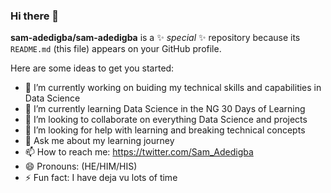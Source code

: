 ### Hi there 👋


**sam-adedigba/sam-adedigba** is a ✨ _special_ ✨ repository because its `README.md` (this file) appears on your GitHub profile.

Here are some ideas to get you started:

- 🔭 I’m currently working on buiding my technical skills and capabilities in Data Science
- 🌱 I’m currently learning Data Science in the NG 30 Days of Learning
- 👯 I’m looking to collaborate on everything Data Science and projects 
- 🤔 I’m looking for help with learning and breaking technical concepts
- 💬 Ask me about my learning journey
- 📫 How to reach me: https://twitter.com/Sam_Adedigba
- 😄 Pronouns: (HE/HIM/HIS)
- ⚡ Fun fact: I have deja vu lots of time

